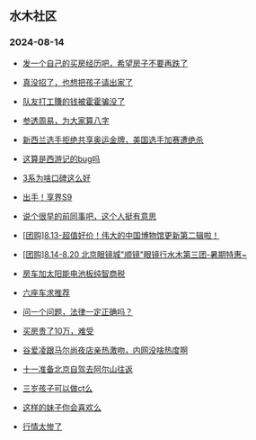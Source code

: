 ## 水木社区 
### 2024-08-14

+ [发一个自己的买房经历吧，希望房子不要再跌了](https://www.newsmth.net/nForum/article/OurEstate/3058408)

+ [真没招了，也想把孩子请出家了](https://www.newsmth.net/nForum/article/PreUnivEdu/197390)

+ [队友打工賺的钱被霍霍骗没了](https://www.newsmth.net/nForum/article/FamilyLife/1766812220)

+ [参透周易，为大家算八字](https://www.newsmth.net/nForum/article/Age/20314377)

+ [新西兰选手拒绝共享奥运金牌，美国选手加赛遭绝杀](https://www.newsmth.net/nForum/article/Olympic/1619491)

+ [这算是西游记的bug吗](https://www.newsmth.net/nForum/article/MMJoke/1634823105)

+ [3系为啥口碑这么好](https://www.newsmth.net/nForum/article/AutoWorld/1944889411)

+ [出手！享界S9](https://www.newsmth.net/nForum/article/GreenAuto/1647338)

+ [说个很早的前同事吧，这个人挺有意思](https://www.newsmth.net/nForum/article/WorkingLife/132802)

+ [[团购]8.13-超值好价！伟大的中国博物馆更新第二辑啦！](https://www.newsmth.net/nForum/article/ADAgent_TG/1324396)

+ [[团购]8.14-8.20 北京眼镜城"顺镜"眼镜行水木第三团-暑期特惠~](https://www.newsmth.net/nForum/article/ADAgent_TG/1324436)

+ [房车加太阳能电池板纯智商税](https://www.newsmth.net/nForum/article/AutoWorld/1944890035)

+ [六座车求推荐](https://www.newsmth.net/nForum/article/GreenAuto/1648263)

+ [问一个问题，法律一定正确吗？](https://www.newsmth.net/nForum/article/FamilyLife/1766814687)

+ [买房贵了10万，难受](https://www.newsmth.net/nForum/article/Age/20371047)

+ [谷爱凌跟马尔尚夜店亲热激吻，内网没啥热度啊](https://www.newsmth.net/nForum/article/Olympic/1620627)

+ [十一准备北京自驾去阿尔山往返](https://www.newsmth.net/nForum/article/AutoTravel/13659832)

+ [三岁孩子可以做ct么](https://www.newsmth.net/nForum/article/Children/932727920)

+ [这样的妹子你会喜欢么](https://www.newsmth.net/nForum/article/Love/6307231)

+ [行情太惨了](https://www.newsmth.net/nForum/article/OurEstate/3059521)

